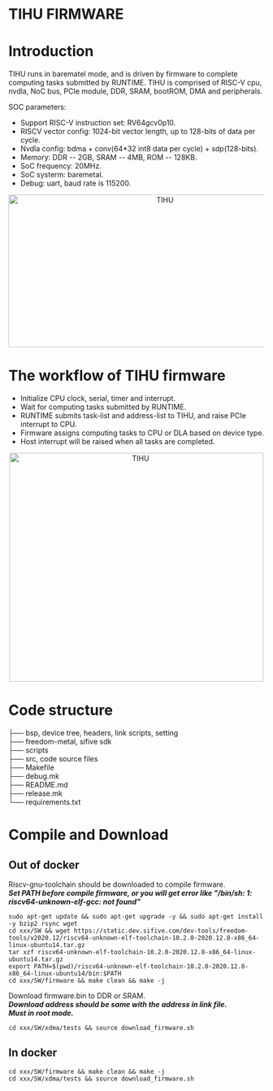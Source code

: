 # TIHU FIRMWARE
# Introduction
TIHU runs in barematel mode, and is driven by firmware to complete computing tasks submitted by RUNTIME. TIHU is comprised of RISC-V cpu, nvdla, NoC bus, PCIe module, DDR, SRAM, bootROM, DMA and peripherals.  

SOC parameters:  
* Support RISC-V instruction set: RV64gcv0p10.
* RISCV vector config: 1024-bit vector length, up to 128-bits of data per cycle.
* Nvdla config:  bdma + conv(64*32 int8 data per cycle) + sdp(128-bits).
* Memory: DDR -- 2GB, SRAM -- 4MB, ROM -- 128KB.
* SoC frequency: 20MHz.  
* SoC systerm: baremetal.
* Debug: uart, baud rate is 115200.


<div align=center>
<img src="../doc/AIPU_structure.png" width="600" height="300" alt="TIHU"/><br/>
</div>

# The workflow of TIHU firmware  
* Initialize CPU clock, serial, timer and interrupt.    
* Wait for computing tasks submitted by RUNTIME.  
* RUNTIME submits task-list and address-list to TIHU, and raise PCIe interrupt to CPU.  
* Firmware assigns computing tasks to CPU or DLA based on device type.  
* Host interrupt will be raised when all tasks are completed.  
<div align=center>
<img src="../doc/firmware_workflow.png" width="500" height="450" alt="TIHU"/><br/>
</div>

# Code structure

├── bsp, device tree, headers, link scripts, setting  
├── freedom-metal, sifive sdk  
├── scripts  
├── src, code source files  
├── Makefile  
├── debug.mk  
├── README.md  
├── release.mk  
└── requirements.txt  

# Compile and Download
## Out of docker   
Riscv-gnu-toolchain should be downloaded to compile firmware.  
**_Set PATH before compile firmware, or you will get error like "/bin/sh: 1: riscv64-unknown-elf-gcc: not found"_**  
``` 
sudo apt-get update && sudo apt-get upgrade -y && sudo apt-get install -y bzip2 rsync wget   
cd xxx/SW && wget https://static.dev.sifive.com/dev-tools/freedom-tools/v2020.12/riscv64-unknown-elf-toolchain-10.2.0-2020.12.8-x86_64-linux-ubuntu14.tar.gz    
tar xzf riscv64-unknown-elf-toolchain-10.2.0-2020.12.8-x86_64-linux-ubuntu14.tar.gz   
export PATH=$(pwd)/riscv64-unknown-elf-toolchain-10.2.0-2020.12.8-x86_64-linux-ubuntu14/bin:$PATH   
cd xxx/SW/firmware && make clean && make -j
```

Download firmware.bin to DDR or SRAM.  
**_Download address should be same with the address in link file._**  
**_Must in root mode._**  

` cd xxx/SW/xdma/tests && source download_firmware.sh `  

## In docker

```
cd xxx/SW/firmware && make clean && make -j  
cd xxx/SW/xdma/tests && source download_firmware.sh  
```
